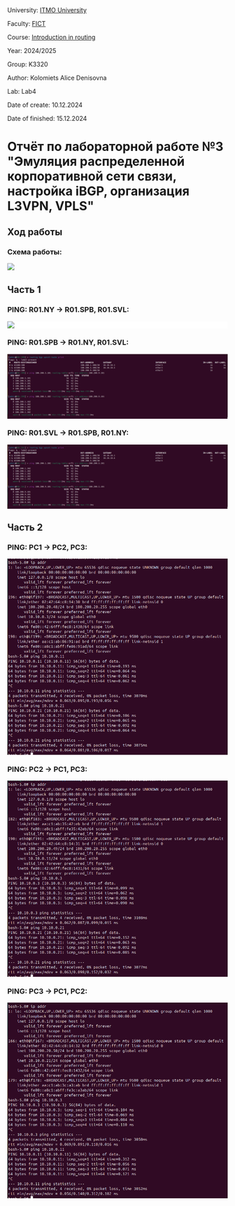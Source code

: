 University: [ITMO University](https://itmo.ru/ru/)

Faculty: [FICT](https://fict.itmo.ru)

Course: [Introduction in routing](https://github.com/itmo-ict-faculty/introduction-in-routing)

Year: 2024/2025

Group: K3320

Author: Kolomiets Alice Denisovna

Lab: Lab4

Date of create: 10.12.2024

Date of finished: 15.12.2024

# Отчёт по лабораторной работе №3 "Эмуляция распределенной корпоративной сети связи, настройка iBGP, организация L3VPN, VPLS"


## Ход работы

### Схема работы: 

<img src="./imgs/schema.png" style="width:auto; height: auto; background: white">

## Часть 1
### PING: R01.NY -> R01.SPB, R01.SVL:
<img src="./images/PING-NY.png" style="display: block;width:auto; height: auto; background: white; margin-bottom: 10px">

### PING: R01.SPB -> R01.NY, R01.SVL:
<img src="./imgs/PING-SPB.png" style="display: block;width:auto; height: auto; background: white; margin-bottom: 10px">

### PING: R01.SVL -> R01.SPB, R01.NY:
<img src="./imgs/PING-SVL.png" style="display: block;width:auto; height: auto; background: white; margin-bottom: 10px">

## Часть 2
### PING: PC1 -> PC2, PC3:
<img src="./imgs/PC1.png" style="display: block;width:auto; height: auto; background: white; margin-bottom: 10px">

### PING: PC2 -> PC1, PC3:
<img src="./imgs/PC2.png" style="display: block;width:auto; height: auto; background: white; margin-bottom: 10px">

### PING: PC3 -> PC1, PC2:
<img src="./imgs/PC3.png" style="display: block;width:auto; height: auto; background: white; margin-bottom: 10px">
